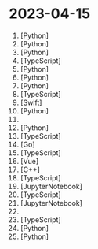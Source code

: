 # 2023-04-15

1. [](https://github.comundefined "Official repo for consistency models.") [Python]
2. [](https://github.comundefined "DeepSpeed is a deep learning optimization library that makes distributed training and inference easy, efficient, and effective.") [Python]
3. [](https://github.comundefined "An experimental open-source attempt to make GPT-4 fully autonomous.") [Python]
4. [](https://github.comundefined "🤖 Assemble, configure, and deploy autonomous AI Agents in your browser.") [TypeScript]
5. [](https://github.comundefined "Databricks’ Dolly, a large language model trained on the Databricks Machine Learning Platform") [Python]
6. [](https://github.comundefined "Example models using DeepSpeed") [Python]
7. [](https://github.comundefined "") [Python]
8. [](https://github.comundefined "This codebase is for a React and Electron-based app that executes the FreedomGPT LLM locally (offline and private) on Mac and Windows using a chat-based interface (based on Alpaca Lora)") [TypeScript]
9. [](https://github.comundefined "Chat with your favourite LLaMA models in a native macOS app") [Swift]
10. [](https://github.comundefined "Turbopilot is an open source large-language-model based code completion engine that runs locally on CPU") [Python]
11. [](https://github.comundefined "Combined repo for the RTX-Remix runtime") 
12. [](https://github.comundefined "Rolling Episodic Memory Organizer (REMO) for autonomous AI systems") [Python]
13. [](https://github.comundefined "An open source application built using the new router, server components and everything new in Next.js 13.") [TypeScript]
14. [](https://github.comundefined "🎒飞书 ×（GPT-3.5 + DALL·E + Whisper）= 飞一般的工作体验 🚀 语音对话、角色扮演、多话题讨论、图片创作、表格分析、文档导出 🚀") [Go]
15. [](https://github.comundefined "Magic Copy is a Chrome extension that uses Meta's Segment Anything Model to extract a foreground object from an image and copy it to the clipboard.") [TypeScript]
16. [](https://github.comundefined "✨✨✨ Geeker Admin，基于 Vue3.2、TypeScript、Vite3、Pinia、Element-Plus 开源的一套后台管理框架。") [Vue]
17. [](https://github.comundefined "") [C++]
18. [](https://github.comundefined "There can be more than Notion and Miro. AFFiNE is a next-gen knowledge base that brings planning, sorting and creating all together. Privacy first, open-source, customizable and ready to use.") [TypeScript]
19. [](https://github.comundefined "Free MLOps course from DataTalks.Club") [JupyterNotebook]
20. [](https://github.comundefined "Repositório contendo o código do app do RS/XP 2023") [TypeScript]
21. [](https://github.comundefined "OpenAGI: When LLM Meets Domain Experts") [JupyterNotebook]
22. [](https://github.comundefined "Get started using GitHub in less than an hour.") 
23. [](https://github.comundefined "An LLM-powered autonomous agent platform") [TypeScript]
24. [](https://github.comundefined "A gradio web UI for running Large Language Models like LLaMA, llama.cpp, GPT-J, Pythia, OPT, and GALACTICA.") [Python]
25. [](https://github.comundefined "Automated dense category annotation engine that serves as the initial semantic labeling for the Segment Anything dataset (SA-1B).") [Python]
